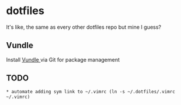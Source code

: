 # dotfiles
It's like, the same as every other dotfiles repo but mine I guess?

## Vundle
Install [ Vundle ](https://github.com/VundleVim/Vundle.vim) via Git for package management

## TODO
	* automate adding sym link to ~/.vimrc (ln -s ~/.dotfiles/.vimrc ~/.vimrc)
